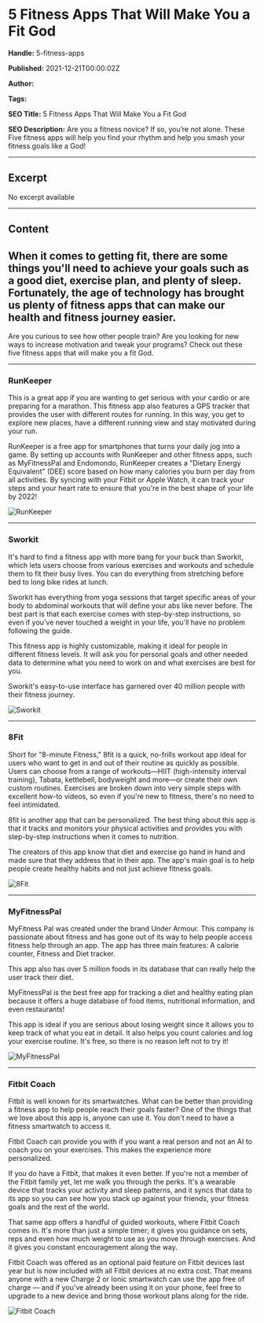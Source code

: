 # 5 Fitness Apps That Will Make You a Fit God

**Handle:** 5-fitness-apps

**Published:** 2021-12-21T00:00:02Z

**Author:**  

**Tags:** 

**SEO Title:** 5 Fitness Apps That Will Make You a Fit God

**SEO Description:** Are you a fitness novice? If so, you’re not alone. These Five fitness apps will help you find your rhythm and help you smash your fitness goals like a God!

---

## Excerpt

No excerpt available

---

## Content

## When it comes to getting fit, there are some things you'll need to achieve your goals such as a good diet, exercise plan, and plenty of sleep. Fortunately, the age of technology has brought us plenty of fitness apps that can make our health and fitness journey easier.

Are you curious to see how other people train? Are you looking for new ways to increase motivation and tweak your programs? Check out these five fitness apps that will make you a fit God.

---

### RunKeeper

This is a great app if you are wanting to get serious with your cardio or are preparing for a marathon. This fitness app also features a GPS tracker that provides the user with different routes for running. In this way, you get to explore new places, have a different running view and stay motivated during your run.

RunKeeper is a free app for smartphones that turns your daily jog into a game. By setting up accounts with RunKeeper and other fitness apps, such as MyFitnessPal and Endomondo, RunKeeper creates a "Dietary Energy Equivalent" (DEE) score based on how many calories you burn per day from all activities. By syncing with your Fitbit or Apple Watch, it can track your steps and your heart rate to ensure that you're in the best shape of your life by 2022!

![RunKeeper](https://i.shgcdn.com/61aead15-2b21-4785-85a4-73cdce497d00/-/format/auto/-/preview/3000x3000/-/quality/lighter/)

---

### Sworkit

It's hard to find a fitness app with more bang for your buck than Sworkit, which lets users choose from various exercises and workouts and schedule them to fit their busy lives. You can do everything from stretching before bed to long bike rides at lunch.

Sworkit has everything from yoga sessions that target specific areas of your body to abdominal workouts that will define your abs like never before. The best part is that each exercise comes with step-by-step instructions, so even if you've never touched a weight in your life, you'll have no problem following the guide.

This fitness app is highly customizable, making it ideal for people in different fitness levels. It will ask you for personal goals and other needed data to determine what you need to work on and what exercises are best for you.

Sworkit's easy-to-use interface has garnered over 40 million people with their fitness journey.

![Sworkit](https://i.shgcdn.com/1f84ba27-c46a-44c7-a553-e89e95defc2d/-/format/auto/-/preview/3000x3000/-/quality/lighter/)

---

### 8Fit

Short for "8-minute Fitness," 8fit is a quick, no-frills workout app ideal for users who want to get in and out of their routine as quickly as possible. Users can choose from a range of workouts—HIIT (high-intensity interval training), Tabata, kettlebell, bodyweight and more—or create their own custom routines. Exercises are broken down into very simple steps with excellent how-to videos, so even if you're new to fitness, there's no need to feel intimidated.

8fit is another app that can be personalized. The best thing about this app is that it tracks and monitors your physical activities and provides you with step-by-step instructions when it comes to nutrition.

The creators of this app know that diet and exercise go hand in hand and made sure that they address that in their app. The app's main goal is to help people create healthy habits and not just achieve fitness goals.

![8Fit](https://i.shgcdn.com/c3493d33-7df6-48bb-b808-d91c408c6bda/-/format/auto/-/preview/3000x3000/-/quality/lighter/)

---

### MyFitnessPal

MyFitness Pal was created under the brand Under Armour. This company is passionate about fitness and has gone out of its way to help people access fitness help through an app. The app has three main features: A calorie counter, Fitness and Diet tracker.

This app also has over 5 million foods in its database that can really help the user track their diet.

MyFitnessPal is the best free app for tracking a diet and healthy eating plan because it offers a huge database of food items, nutritional information, and even restaurants!

This app is ideal if you are serious about losing weight since it allows you to keep track of what you eat in detail. It also helps you count calories and log your exercise routine. It's free, so there is no reason left not to try it!

![MyFitnessPal](https://i.shgcdn.com/0e61aa85-700a-4f52-bb04-2a7d0e15c7dc/-/format/auto/-/preview/3000x3000/-/quality/lighter/)

---

### Fitbit Coach

Fitbit is well known for its smartwatches. What can be better than providing a fitness app to help people reach their goals faster? One of the things that we love about this app is, anyone can use it. You don't need to have a fitness smartwatch to access it.

Fitbit Coach can provide you with if you want a real person and not an AI to coach you on your exercises. This makes the experience more personalized.

If you do have a Fitbit, that makes it even better. If you're not a member of the Fitbit family yet, let me walk you through the perks. It's a wearable device that tracks your activity and sleep patterns, and it syncs that data to its app so you can see how you stack up against your friends, your fitness goals and the rest of the world.

That same app offers a handful of guided workouts, where Fitbit Coach comes in. It's more than just a simple timer; it gives you guidance on sets, reps and even how much weight to use as you move through exercises. And it gives you constant encouragement along the way.

Fitbit Coach was offered as an optional paid feature on Fitbit devices last year but is now included with all Fitbit devices at no extra cost. That means anyone with a new Charge 2 or Ionic smartwatch can use the app free of charge — and if you've already been using it on your phone, feel free to upgrade to a new device and bring those workout plans along for the ride.

![Fitbit Coach](https://i.shgcdn.com/93253051-029d-447b-841b-ab2f52da2959/-/format/auto/-/preview/3000x3000/-/quality/lighter/)

